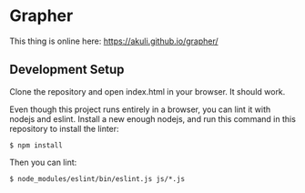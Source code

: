 # Grapher

This thing is online here: https://akuli.github.io/grapher/


## Development Setup

Clone the repository and open index.html in your browser. It should work.

Even though this project runs entirely in a browser, you can lint it with nodejs
and eslint. Install a new enough nodejs, and run this command in this repository
to install the linter:

    $ npm install

Then you can lint:

    $ node_modules/eslint/bin/eslint.js js/*.js
